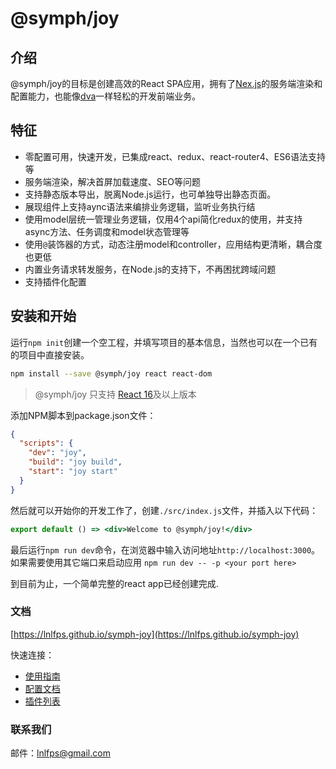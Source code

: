 
# @symph/joy

## 介绍

@symph/joy的目标是创建高效的React SPA应用，拥有了[Nex.js](https://github.com/zeit/next.js)的服务端渲染和配置能力，也能像[dva](https://github.com/dvajs/dva)一样轻松的开发前端业务。

## 特征

- 零配置可用，快速开发，已集成react、redux、react-router4、ES6语法支持等
- 服务端渲染，解决首屏加载速度、SEO等问题
- 支持静态版本导出，脱离Node.js运行，也可单独导出静态页面。
- 展现组件上支持aync语法来编排业务逻辑，监听业务执行结
- 使用model层统一管理业务逻辑，仅用4个api简化redux的使用，并支持async方法、任务调度和model状态管理等
- 使用`@`装饰器的方式，动态注册model和controller，应用结构更清晰，耦合度也更低
- 内置业务请求转发服务，在Node.js的支持下，不再困扰跨域问题
- 支持插件化配置

## 安装和开始

运行`npm init`创建一个空工程，并填写项目的基本信息，当然也可以在一个已有的项目中直接安装。

```bash
npm install --save @symph/joy react react-dom
```

> @symph/joy 只支持 [React 16](https://reactjs.org/blog/2017/09/26/react-v16.0.html)及以上版本

添加NPM脚本到package.json文件：

```json
{
  "scripts": {
    "dev": "joy",
    "build": "joy build",
    "start": "joy start"
  }
}
```

然后就可以开始你的开发工作了，创建`./src/index.js`文件，并插入以下代码：

```jsx
export default () => <div>Welcome to @symph/joy!</div>
```

最后运行`npm run dev`命令，在浏览器中输入访问地址`http://localhost:3000`。如果需要使用其它端口来启动应用 `npm run dev -- -p <your port here>`

到目前为止，一个简单完整的react app已经创建完成.

### 文档

[https://lnlfps.github.io/symph-joy](https://lnlfps.github.io/symph-joy)

快速连接：

- [使用指南](https://lnlfps.github.io/symph-joy/#/getting-started)
- [配置文档](https://lnlfps.github.io/symph-joy/#/configurations)
- [插件列表](https://lnlfps.github.io/symph-joy/#/plugins)

### 联系我们

邮件：lnlfps@gmail.com
